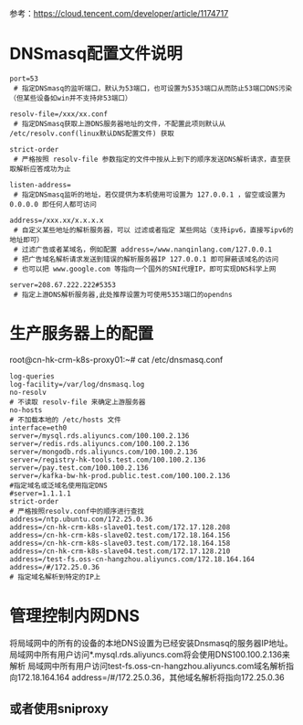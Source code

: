 参考：https://cloud.tencent.com/developer/article/1174717

# DNSmasq配置文件说明
```
port=53
 # 指定DNSmasq的监听端口，默认为53端口，也可设置为5353端口从而防止53端口DNS污染（但某些设备如win并不支持非53端口）

resolv-file=/xxx/xx.conf
 # 指定DNSmasq获取上游DNS服务器地址的文件，不配置此项则默认从 /etc/resolv.conf(linux默认DNS配置文件) 获取
 
strict-order
 # 严格按照 resolv-file 参数指定的文件中按从上到下的顺序发送DNS解析请求，直至获取解析应答成功为止
 
listen-address=
 # 指定DNSmasq监听的地址，若仅提供为本机使用可设置为 127.0.0.1 ，留空或设置为 0.0.0.0 即任何人都可访问
 
address=/xxx.xx/x.x.x.x
 # 自定义某些地址的解析服务器，可以 过滤或者指定 某些网站（支持ipv6，直接写ipv6的地址即可）
 # 过滤广告或者某域名，例如配置 address=/www.nanqinlang.com/127.0.0.1
 # 把广告域名解析请求发送到错误的解析服务器IP 127.0.0.1 即可屏蔽该域名的访问
 # 也可以把 www.google.com 等指向一个国外的SNI代理IP，即可实现DNS科学上网
 
server=208.67.222.222#5353
 # 指定上游DNS解析服务器,此处推荐设置为可使用5353端口的opendns
```
# 生产服务器上的配置
root@cn-hk-crm-k8s-proxy01:~# cat /etc/dnsmasq.conf
```
log-queries
log-facility=/var/log/dnsmasq.log
no-resolv
# 不读取 resolv-file 来确定上游服务器
no-hosts
# 不加载本地的 /etc/hosts 文件
interface=eth0
server=/mysql.rds.aliyuncs.com/100.100.2.136
server=/redis.rds.aliyuncs.com/100.100.2.136
server=/mongodb.rds.aliyuncs.com/100.100.2.136
server=/registry-hk-tools.test.com/100.100.2.136
server=/pay.test.com/100.100.2.136
server=/kafka-bw-hk-prod.public.test.com/100.100.2.136
#指定域名或泛域名使用指定DNS
#server=1.1.1.1
strict-order
# 严格按照resolv.conf中的顺序进行查找
address=/ntp.ubuntu.com/172.25.0.36
address=/cn-hk-crm-k8s-slave01.test.com/172.17.128.208
address=/cn-hk-crm-k8s-slave02.test.com/172.18.164.156
address=/cn-hk-crm-k8s-slave03.test.com/172.18.164.158
address=/cn-hk-crm-k8s-slave04.test.com/172.17.128.210
address=/test-fs.oss-cn-hangzhou.aliyuncs.com/172.18.164.164
address=/#/172.25.0.36
# 指定域名解析到特定的IP上
```
# 管理控制内网DNS
将局域网中的所有的设备的本地DNS设置为已经安装Dnsmasq的服务器IP地址。
局域网中所有用户访问*.mysql.rds.aliyuncs.com将会使用DNS100.100.2.136来解析
局域网中所有用户访问test-fs.oss-cn-hangzhou.aliyuncs.com域名解析指向172.18.164.164
address=/#/172.25.0.36，其他域名解析将指向172.25.0.36

或者使用sniproxy
--------------------------------------------------------------------------------------------

